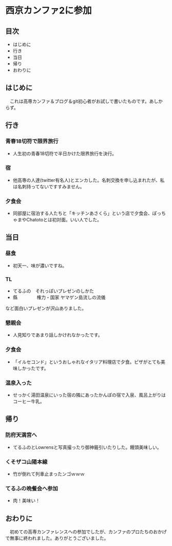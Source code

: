 # 西京カンファ2に参加

## 目次
* はじめに
* 行き
* 当日
* 帰り
* おわりに

## はじめに
　これは高専カンファ＆ブログ＆git初心者がお試しで書いたものです。あしからず。

## 行き
### 青春18切符で限界旅行
* 人生初の青春18切符で半日かけた限界旅行を決行。

### 宿
* 他高専の人達(twitter有名人)とエンカした。名刺交換を申し込まれたが、私は名刺持ってないですすみません。

### 夕食会
* 同部屋に宿泊する人たちと「キッチンあさくら」という店で夕食会、ぽっちゃまやChatotoとは初対面。いい人でした。

## 当日
### 昼食
* 初天一、味が濃いですね。

### TL
* てるふの　それっぽいプレゼンのしかた
* 縣　 　　　権力・国家 ヤマゲン島流しの流儀

など面白いプレゼンが沢山ありました。

### 懇親会
* 人見知りであまり話しかけれなかったです。

### 夕食会
* 「イルセコンド」というおしゃれなイタリア料理店で夕食。ピザがとても美味しかったです。

### 温泉入った
* せっかく湯田温泉にいった宿の隣にあったかんぽの宿で入泉、風呂上がりはコーヒー牛乳。

## 帰り
### 防府天満宮へ　
* てるふのとLowrensと写真撮ったり御神籤引いたりした。饅頭美味しい。

### くそザコ山陽本線
* 竹が倒れて列車止まったンゴｗｗｗ

### てるふの晩餐会へ参加
* 肉！美味い！

## おわりに
　初めての高専カンファレンスへの参加でしたが、カンファのプロたちのおかげで無事に終われました。ありがとうございました。
